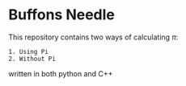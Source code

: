 # Buffons Needle

This repository contains two ways of calculating  $\pi$:

    1. Using Pi
    2. Without Pi

written in both python and C++
